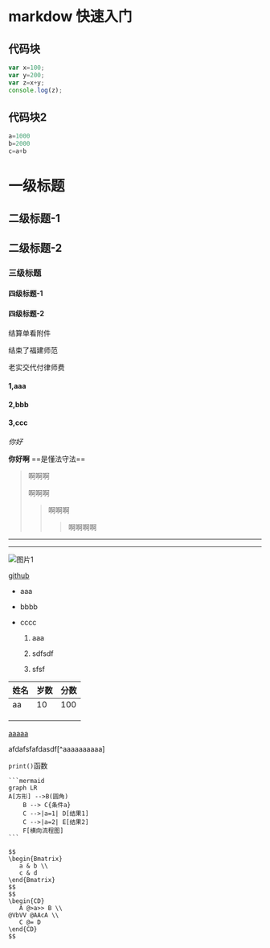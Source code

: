 # markdow 快速入门

## 代码块

```javascript
var x=100;
var y=200;
var z=x+y;
console.log(z);
```

## 代码块2

```python
a=1000
b=2000
c=a+b
```

# 一级标题

## 二级标题-1

## 二级标题-2

### 三级标题

#### 四级标题-1

#### 四级标题-2

结算单看附件

结束了福建师范

老实交代付律师费

#### 1,aaa

#### 2,bbb

#### 3,ccc

*你好*

**你好啊**
==是懂法守法==

> 啊啊啊
>
> 啊啊啊
>
> > 啊啊啊
> >
> > > 啊啊啊啊

---

***

![图片1](https://t7.baidu.com/it/u=1819248061,230866778&fm=193&f=GIF)



[github](https://github.com/)

- aaa

- bbbb

- cccc

  1. aaa

  2. sdfsdf

  3. sfsf

     



| 姓名 | 岁数 | 分数 |
| ---- | ---- | ---- |
| aa   | 10   | 100  |
|      |      |      |
|      |      |      |
|      |      |      |



<u>aaaaa</u>

afdafsfafdasdf[^aaaaaaaaaa]

`print()`函数



```
​```mermaid
graph LR
A[方形] -->B(圆角)
    B --> C{条件a}
    C -->|a=1| D[结果1]
    C -->|a=2| E[结果2]
    F[横向流程图]
​```
```







```
$$
\begin{Bmatrix}
   a & b \\
   c & d
\end{Bmatrix}
$$
$$
\begin{CD}
   A @>a>> B \\
@VbVV @AAcA \\
   C @= D
\end{CD}
$$
```

